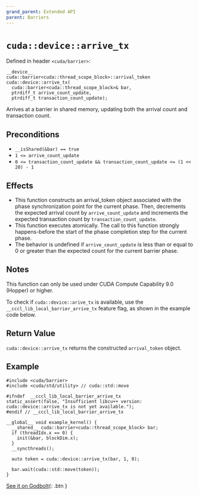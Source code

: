 ```yaml
---
grand_parent: Extended API
parent: Barriers
---
```


# `cuda::device::arrive_tx`

Defined in header `<cuda/barrier>`:

```cuda
__device__
cuda::barrier<cuda::thread_scope_block>::arrival_token
cuda::device::arrive_tx(
  cuda::barrier<cuda::thread_scope_block>& bar,
  ptrdiff_t arrive_count_update,
  ptrdiff_t transaction_count_update);
```

Arrives at a barrier in shared memory, updating both the arrival count and
transaction count.

## Preconditions

* `__isShared(&bar) == true`
* `1 <= arrive_count_update`
* `0 <= transaction_count_update && transaction_count_update <= (1 << 20) - 1`


## Effects

* This function constructs an arrival_token object associated with the phase
  synchronization point for the current phase. Then, decrements the expected
  arrival count by `arrive_count_update` and increments the expected transaction
  count by `transaction_count_update`.
* This function executes atomically. The call to this function strongly
  happens-before the start of the phase completion step for the current phase.
* The behavior is undefined if `arrive_count_update` is less than or equal to 0
  or greater than the expected count for the current barrier phase.

## Notes

This function can only be used under CUDA Compute Capability 9.0 (Hopper) or
higher.

To check if `cuda::device::arive_tx` is available, use the
`__cccl_lib_local_barrier_arrive_tx` feature flag, as shown in the example code
below.

## Return Value

`cuda::device::arrive_tx` returns the constructed `arrival_token` object.

## Example

```cuda
#include <cuda/barrier>
#include <cuda/std/utility> // cuda::std::move

#ifndef  __cccl_lib_local_barrier_arrive_tx
static_assert(false, "Insufficient libcu++ version: cuda::device::arrive_tx is not yet available.");
#endif // __cccl_lib_local_barrier_arrive_tx

__global__ void example_kernel() {
  __shared__ cuda::barrier<cuda::thread_scope_block> bar;
  if (threadIdx.x == 0) {
    init(&bar, blockDim.x);
  }
  __syncthreads();

  auto token = cuda::device::arrive_tx(bar, 1, 0);

  bar.wait(cuda::std::move(token));
}
```

[See it on Godbolt](https://godbolt.org/z/nz47c14vz){: .btn }


[`cuda::thread_scope`]: ./memory_model.md
[Tracking asynchronous operations by the mbarrier object]: https://docs.nvidia.com/cuda/parallel-thread-execution/index.html#tracking-asynchronous-operations-by-the-mbarrier-object
[thread.barrier.class paragraph 12]: https://eel.is/c++draft/thread.barrier.class#12

